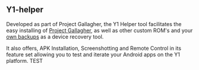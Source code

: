 ## Y1-helper
Developed as part of Project Gallagher, the Y1 Helper tool facilitates the easy installing of [Project Gallagher](https://discord.gg/wMtPGFDg), as well as other custom ROM's and your [own backups](https://www.reddit.com/r/innioasis/comments/1lytfyt/innioasis_y1_backup_and_restore_guide/) as a device recovery tool.

It also offers, APK Installation, Screenshotting and Remote Control in its feature set allowing you to test and iterate your Android apps on the Y1 platform. TEST
